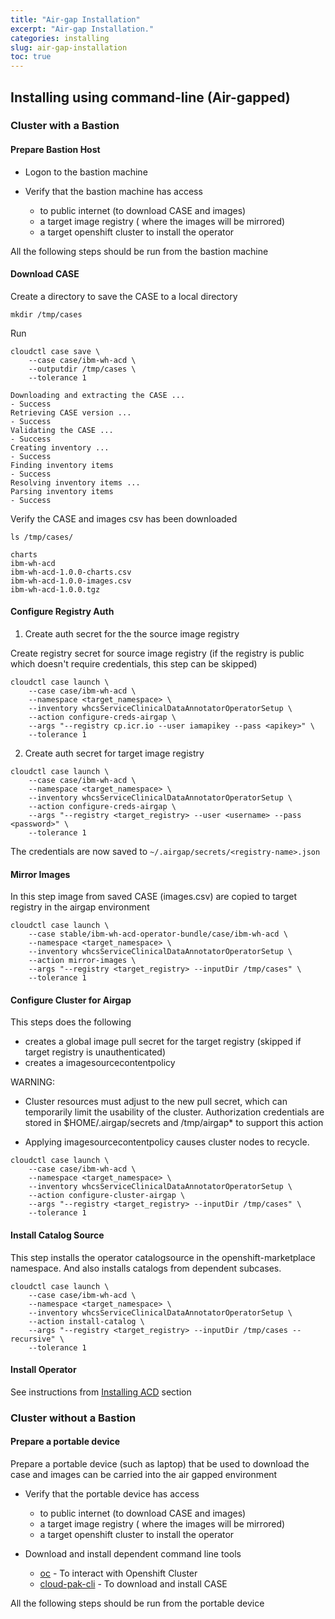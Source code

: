 ```yaml
---
title: "Air-gap Installation"
excerpt: "Air-gap Installation."
categories: installing
slug: air-gap-installation
toc: true
---
```


## Installing using command-line (Air-gapped)

### Cluster with a Bastion

#### Prepare Bastion Host

* Logon to the bastion machine

* Verify that the bastion machine has access
  * to public internet (to download CASE and images)
  * a target image registry ( where the images will be mirrored)
  * a target openshift cluster to install the operator

All the following steps should be run from the bastion machine

#### Download CASE

Create a directory to save the CASE to a local directory

```
mkdir /tmp/cases
```

Run

```
cloudctl case save \
    --case case/ibm-wh-acd \
    --outputdir /tmp/cases \
    --tolerance 1

Downloading and extracting the CASE ...
- Success
Retrieving CASE version ...
- Success
Validating the CASE ...
- Success
Creating inventory ...
- Success
Finding inventory items
- Success
Resolving inventory items ...
Parsing inventory items
- Success
```

Verify the CASE and images csv has been downloaded

```
ls /tmp/cases/

charts
ibm-wh-acd
ibm-wh-acd-1.0.0-charts.csv
ibm-wh-acd-1.0.0-images.csv
ibm-wh-acd-1.0.0.tgz
```

#### Configure Registry Auth

1. Create auth secret for the the source image registry

  Create registry secret for source image registry (if the registry is public which doesn't require credentials, this step can be skipped)

  ```
  cloudctl case launch \
      --case case/ibm-wh-acd \
      --namespace <target_namespace> \
      --inventory whcsServiceClinicalDataAnnotatorOperatorSetup \
      --action configure-creds-airgap \
      --args "--registry cp.icr.io --user iamapikey --pass <apikey>" \
      --tolerance 1
  ```

2. Create auth secret for target image registry

  ```
  cloudctl case launch \
      --case case/ibm-wh-acd \
      --namespace <target_namespace> \
      --inventory whcsServiceClinicalDataAnnotatorOperatorSetup \
      --action configure-creds-airgap \
      --args "--registry <target_registry> --user <username> --pass <password>" \
      --tolerance 1
  ```

  The credentials are now saved to `~/.airgap/secrets/<registry-name>.json`

#### Mirror Images

In this step image from saved CASE (images.csv) are copied to target registry in the airgap environment

```
cloudctl case launch \
    --case stable/ibm-wh-acd-operator-bundle/case/ibm-wh-acd \
    --namespace <target_namespace> \
    --inventory whcsServiceClinicalDataAnnotatorOperatorSetup \
    --action mirror-images \
    --args "--registry <target_registry> --inputDir /tmp/cases" \
    --tolerance 1
```

#### Configure Cluster for Airgap

This steps does the following

* creates a global image pull secret for the target registry (skipped if target registry is unauthenticated)
* creates a imagesourcecontentpolicy

WARNING:

* Cluster resources must adjust to the new pull secret, which can temporarily limit the usability of the cluster. Authorization credentials are stored in $HOME/.airgap/secrets and /tmp/airgap* to support this action

* Applying imagesourcecontentpolicy causes cluster nodes to recycle.

```
cloudctl case launch \
    --case case/ibm-wh-acd \
    --namespace <target_namespace> \
    --inventory whcsServiceClinicalDataAnnotatorOperatorSetup \
    --action configure-cluster-airgap \
    --args "--registry <target_registry> --inputDir /tmp/cases" \
    --tolerance 1
```

#### Install Catalog Source

This step installs the operator catalogsource in the openshift-marketplace namespace. And also installs catalogs from dependent subcases.

```
cloudctl case launch \
    --case case/ibm-wh-acd \
    --namespace <target_namespace> \
    --inventory whcsServiceClinicalDataAnnotatorOperatorSetup \
    --action install-catalog \
    --args "--registry <target_registry> --inputDir /tmp/cases --recursive" \
    --tolerance 1
```

#### Install Operator

See instructions from [Installing ACD](../installing) section

### Cluster without a Bastion

#### Prepare a portable device

Prepare a portable device (such as laptop) that be used to download the case and images can be carried into the air gapped environment

* Verify that the portable device has access
  * to public internet (to download CASE and images)
  * a target image registry ( where the images will be mirrored)
  * a target openshift cluster to install the operator

* Download and install dependent command line tools
  * [oc](https://docs.openshift.com/container-platform/3.6/cli_reference/get_started_cli.html#installing-the-cli) - To interact with Openshift Cluster
  * [cloud-pak-cli](https://github.com/IBM/cloud-pak-cli) - To download and install CASE

All the following steps should be run from the portable device
